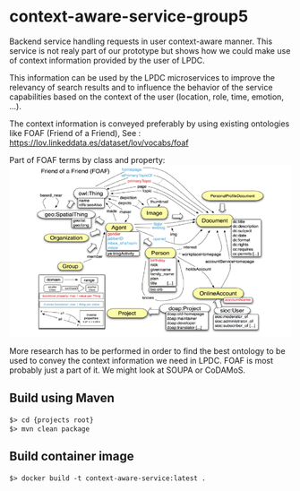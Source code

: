 # context-aware-service-group5
Backend service handling requests in user context-aware manner. This service is not realy part of our prototype but shows
how we could make use of context information provided by the user of LPDC.

This information can be used by the LPDC microservices to improve the relevancy of search results and to influence the
behavior of the service capabilities based on the context of the user (location, role, time, emotion, ...).

The context information is conveyed preferably by using existing ontologies like FOAF (Friend of a Friend), 
See : https://lov.linkeddata.es/dataset/lov/vocabs/foaf

Part of FOAF terms by class and property:
![img.png](img.png)

More research has to be performed in order to find the best ontology to be used to convey the context information we
need in LPDC. FOAF is most probably just a part of it. We might look at SOUPA or CoDAMoS.

## Build using Maven
```
$> cd {projects root}
$> mvn clean package
```
## Build container image
```
$> docker build -t context-aware-service:latest .
```
